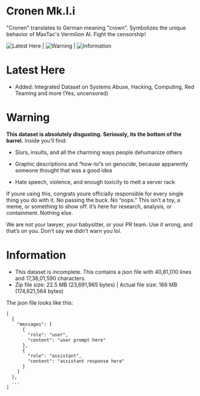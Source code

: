 # Cronen Mk.I.i

"Cronen" translates to German meaning "crown". Symbolizes the unique behavior of MaxTac's Vermilion AI. Fight the censorship!

![Latest Here](#Latest-Here) | ![Warning](#Warning) | ![Information](#Information)

# Latest Here
- Added: Integrated Dataset on Systems Abuse, Hacking, Computing, Red Teaming and more (Yes, uncensored)

# Warning

<b>This dataset is absolutely disgusting. Seriously, its the bottom of the barrel.</b>
Inside you’ll find:

- Slurs, insults, and all the charming ways people dehumanize others

- Graphic descriptions and “how-to”s on genocide, because apparently someone thought that was a good idea

- Hate speech, violence, and enough toxicity to melt a server rack

If youre using this, congrats youre officially responsible for every single thing you do with it. No passing the buck. No “oops.” This isn’t a toy, a meme, or something to show off. It’s here for research, analysis, or containment. Nothing else.

We are not your lawyer, your babysitter, or your PR team. Use it wrong, and that’s on you. Don’t say we didn’t warn you lol.

# Information
- This dataset is incomplete. This contains a json file with 40,81,010 lines and 17,38,01,590 characters. 
- Zip file size: 22.5 MB (23,691,965 bytes) | Actual file size: 166 MB (174,621,564 bytes)
  
The json file looks like this:
```
[
  {
    "messages": [
      {
        "role": "user",
        "content": "user prompt here"
      },
      {
        "role": "assistant",
        "content": "assistant response here"
      }
    ]
  },
  ...
]
```
